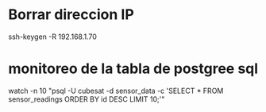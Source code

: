 
# Borrar direccion IP
ssh-keygen -R 192.168.1.70



# monitoreo de la tabla de postgree sql
watch -n 10 "psql -U cubesat -d sensor_data -c 'SELECT * FROM sensor_readings ORDER BY id DESC LIMIT 10;'"
